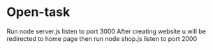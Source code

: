 # Open-task
Run node server.js
listen to port 3000
After creating website u will be redirected to home page
then run node shop.js
listen to port 2000
